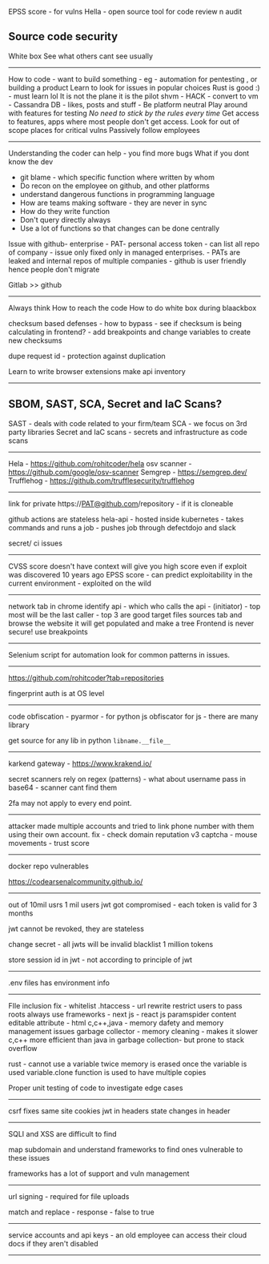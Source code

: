 EPSS score - for vulns
Hella - open source tool for code review n audit

Source code security
---
White box
See what others cant see usually



---
How to code - want to build something - eg - automation for pentesting , or building a product
Learn to look for issues in popular choices
Rust is good :) - must learn lol
It is not the plane it is the pilot
shvm - HACK - convert to vm - 
Cassandra DB - likes, posts and stuff - 
Be platform neutral
Play around with features for testing
*No need to stick by the rules every time*
Get access to features, apps where most people don't get access.
Look for out of scope places for critical vulns
Passively follow employees

---
Understanding the coder can help - you find more bugs
What if you dont know the dev
 - git blame  - which specific function where written by whom
 - Do recon on the employee on github, and other platforms
 -  understand dangerous functions in programming language
 - How are teams making software - they are never in sync
 - How do they write function
 - Don't query directly always
 - Use a lot of functions so that changes can be done centrally

Issue with github- enterprise - PAT- personal access token - can list all repo of company - issue only fixed only in managed enterprises.  - PATs are leaked and internal repos of multiple companies - github is user friendly hence people don't migrate

Gitlab >> github

---

Always think How to reach the code
How to do white box during blaackbox

checksum based defenses - how to bypass
	- see if checksum is being calculating in frontend?
	- add  breakpoints and change variables to create new checksums

dupe request id - protection against duplication

Learn to write browser extensions
make api inventory

---

SBOM, SAST, SCA, Secret and IaC Scans?
---

SAST - deals with code related to your firm/team
SCA - we focus on 3rd party libraries
Secret and IaC scans - secrets and infrastructure as code scans

---
Hela - https://github.com/rohitcoder/hela
osv scanner - https://github.com/google/osv-scanner
Semgrep - https://semgrep.dev/
Trufflehog - https://github.com/trufflesecurity/trufflehog


---
link for private https://PAT@github.com/repository - if it is cloneable

github actions are stateless
hela-api  - hosted inside kubernetes - takes commands and runs a job - pushes job through defectdojo and slack 

secret/ ci issues

---

CVSS score doesn't have context will give you high score even if exploit was discovered 10 years ago
EPSS score - can predict exploitability in the current environment - exploited on the wild

---
network tab in chrome
identify api - which who calls the api - (initiator) - top most will be the last caller - top 3 are good target files
sources tab and browse the website it will get populated and make a tree 
Frontend is never secure!
use breakpoints

---
Selenium script for automation
look for common patterns in issues.

---
https://github.com/rohitcoder?tab=repositories

fingerprint auth is at OS level

---
code obfiscation - pyarmor - for python
js obfiscator for js - there are many library

get source for any lib in python
`libname.__file__`

---
karkend gateway - https://www.krakend.io/

secret scanners rely on regex (patterns) - what about username pass in base64 - scanner cant find them

2fa may not apply to every end point.

---
attacker made multiple accounts and tried to link phone number with them using their own account.
fix - check domain reputation
v3 captcha - mouse movements - trust score

---
docker repo vulnerables

https://codearsenalcommunity.github.io/

---
out of 10mil usrs 1 mil users jwt got compromised - each token is valid for 3 months

jwt cannot be revoked, they are stateless

change secret - all jwts will be invalid
blacklist 1 million tokens

store session id in jwt - not according to principle of jwt

---
.env files has environment info

---
FIle inclusion fix - whitelist
	.htaccess - url rewrite
		restrict users to pass roots
			always use frameworks - next js - react js
	paramspider
content editable attribute - html 
c,c++,java - memory dafety and memory management issues
	garbage collector - memory cleaning - makes it slower
		c,c++ more efficient than java in garbage collection- but prone to stack overflow

rust - cannot use a variable twice
memory is erased once the variable is used
variable.clone function is used to have multiple copies

Proper unit testing of code to investigate edge cases

---
csrf fixes
same site cookies
jwt in headers
state changes in header

---
SQLI and XSS are difficult to find

map subdomain and understand frameworks to find ones vulnerable to these issues

frameworks has a lot of support and vuln management

---
url signing - required for file uploads

match and replace - response - false to true

---
service accounts and api keys - an old employee can access their cloud docs if they aren't disabled

---

